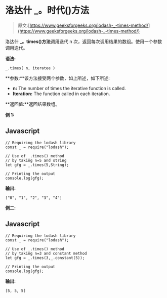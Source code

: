 # 洛达什 _。时代()方法

> 原文:[https://www.geeksforgeeks.org/lodash-_-times-method/](https://www.geeksforgeeks.org/lodash-_-times-method/)

洛达什 **_。times()方法**调用迭代 n 次，返回每次调用结果的数组。使用一个参数调用迭代。

**语法:**

```
_.times( n, iteratee )
```

**参数:**该方法接受两个参数，如上所述，如下所述:

*   **n:** The number of times the iterative function is called.
*   **Iteration:** The function called in each iteration.

**返回值:**返回结果数组。

**例 1:**

## Javascript

```
// Requiring the lodash library  
const _ = require("lodash");            

// Use of _.times() method 
// by taking n=5 and string
let gfg = _.times(5,String); 

// Printing the output  
console.log(gfg);
```

**输出:**

```
["0", "1", "2", "3", "4"]

```

**例二:**

## Javascript

```
// Requiring the lodash library  
const _ = require("lodash");            

// Use of _.times() method 
// by taking n=3 and constant method
let gfg = _.times(3,_.constant(5)); 

// Printing the output  
console.log(gfg);
```

**输出:**

```
[5, 5, 5]

```